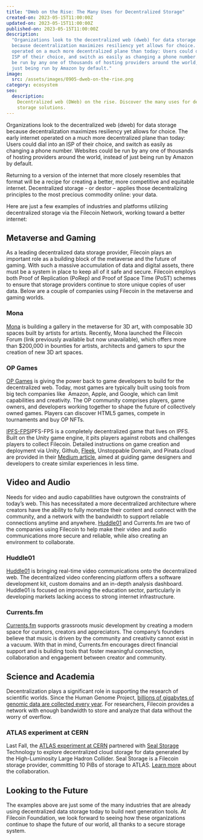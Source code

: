 ```yaml
---
title: "DWeb on the Rise: The Many Uses for Decentralized Storage"
created-on: 2023-05-15T11:00:00Z
updated-on: 2023-05-15T11:00:00Z
published-on: 2023-05-15T11:00:00Z
description:
  "Organizations look to the decentralized web (dweb) for data storage
  because decentralization maximizes resiliency yet allows for choice. The early internet
  operated on a much more decentralized plane than today: Users could dial into an
  ISP of their choice, and switch as easily as changing a phone number. Websites could
  be run by any one of thousands of hosting providers around the world, instead of
  just being run by Amazon by default."
image:
  src: /assets/images/0905-dweb-on-the-rise.png
category: ecosystem
seo:
  description:
    Decentralized web (DWeb) on the rise. Discover the many uses for decentralized
    storage solutions.
---
```


Organizations look to the decentralized web (dweb) for data storage because decentralization maximizes resiliency yet allows for choice. The early internet operated on a much more decentralized plane than today: Users could dial into an ISP of their choice, and switch as easily as changing a phone number. Websites could be run by any one of thousands of hosting providers around the world, instead of just being run by Amazon by default.

Returning to a version of the internet that more closely resembles that format will be a recipe for creating a better, more competitive and equitable internet. Decentralized storage - or destor – applies those decentralizing principles to the most precious commodity online: your data.

Here are just a few examples of industries and platforms utilizing decentralized storage via the Filecoin Network, working toward a better internet:

## Metaverse and Gaming

As a leading decentralized data storage provider, Filecoin plays an important role as a building block of the metaverse and the future of gaming. With such a massive accumulation of data and digital assets, there must be a system in place to keep all of it safe and secure. Filecoin employs both Proof of Replication (PoRep) and Proof of Space Time (PoST) schemes to ensure that storage providers continue to store unique copies of user data. Below are a couple of companies using Filecoin in the metaverse and gaming worlds.

### Mona

[Mona](/ecosystem-explorer/mona) is building a gallery in the metaverse for 3D art, with composable 3D spaces built by artists for artists. Recently, Mona launched the Filecoin Forum (link previously available but now unavailable), which offers more than $200,000 in bounties for artists, architects and gamers to spur the creation of new 3D art spaces.

### OP Games

[OP Games](https://www.opgames.org/) is giving the power back to game developers to build for the decentralized web. Today, most games are typically built using tools from big tech companies like  Amazon, Apple, and Google, which can limit capabilities and creativity. The OP community comprises players, game owners, and developers working together to shape the future of collectively owned games. Players can discover HTML5 games, compete in tournaments and buy OP NFTs.

[IPFS-FPS](https://ethglobal.com/showcase/ipfs-fps-cd61j)IPFS-FPS is a completely decentralized game that lives on IPFS. Built on the Unity game engine, it pits players against robots and challenges players to collect Filecoin. Detailed instructions on game creation and deployment via Unity, Github, [Fleek](/ecosystem-explorer/fleek), Unstoppable Domain, and Pinata.cloud are provided in their [Medium article](https://medium.com/coinmonks/unity-on-ipfs-e0baa792f014), aimed at guiding game designers and developers to create similar experiences in less time.

## Video and Audio

Needs for video and audio capabilities have outgrown the constraints of today’s web. This has necessitated a more decentralized architecture where creators have the ability to fully monetize their content and connect with the community, and a network with the bandwidth to support reliable connections anytime and anywhere. [Huddle01](/ecosystem-explorer/huddle01) and Currents.fm are two of the companies using Filecoin to help make their video and audio communications more secure and reliable, while also creating an environment to collaborate.

### Huddle01

[Huddle01](https://www.huddle01.com/) is bringing real-time video communications onto the decentralized web. The decentralized video conferencing platform offers a software development kit, custom domains and an in-depth analysis dashboard. Huddle01 is focused on improving the education sector, particularly in developing markets lacking access to strong internet infrastructure.

### Currents.fm

[Currents.fm](https://a.currents.fm/) supports grassroots music development by creating a modern space for curators, creators and appreciators. The company’s founders believe that music is driven by the community and creativity cannot exist in a vacuum. With that in mind, Currents.fm encourages direct financial support and is building tools that foster meaningful connection, collaboration and engagement between creator and community.

## Science and Academia

Decentralization plays a significant role in supporting the research of scientific worlds. Since the Human Genome Project, [billions of gigabytes of genomic data are collected every year](/blog/case-study-genrait-leverages-filecoin-network-for-greater-visibility-access-and-storage-of). For researchers, Filecoin provides a network with enough bandwidth to store and analyze that data without the worry of overflow.

### ATLAS experiment at CERN

Last Fall, the [ATLAS experiment at CERN](/ecosystem-explorer/atlas-experiment-at-cern) partnered with [Seal Storage](/ecosystem-explorer/seal-storage) Technology to explore decentralized cloud storage for data generated by the High-Luminosity Large Hadron Collider. Seal Storage is a Filecoin storage provider, committing 10 PiBs of storage to ATLAS. [Learn more](https://www.youtube.com/watch?v=tRj94fJednY&list=PLp3zrT1ewY0kWhcrnEWz1r3r2k97TjPz2&index=10) about the collaboration.

## Looking to the Future

The examples above are just some of the many industries that are already using decentralized data storage today to build next generation tools. At Filecoin Foundation, we look forward to seeing how these organizations continue to shape the future of our world, all thanks to a secure storage system.
